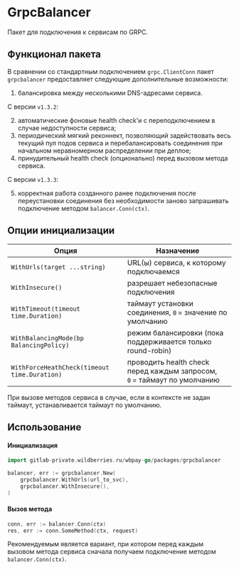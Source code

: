 # GrpcBalancer

Пакет для подключения к сервисам по GRPC.

## Функционал пакета

В сравнении со стандартным подключением `grpc.ClientConn` пакет `grpcbalancer` предоставляет следующие дополнительные возможности:

1. балансировка между несколькими DNS-адресами сервиса.
	
С версии `v1.3.2`:

2. автоматические фоновые health check’и с переподключением в случае недоступности сервиса;
3. периодический мягкий реконнект, позволяющий задействовать весь текущий пул подов сервиса и перебалансировать соединения при начальном неравномерном распределении при деплое;
4. принудительный health check (опционально) перед вызовом метода сервиса.

С версии `v1.3.3`:

5. корректная работа созданного ранее подключения после переустановки соединения без необходимости заново запрашивать подключение методом `balancer.Conn(ctx)`.

## Опции инициализации

| Опция                                        | Назначение                                                               |
|----------------------------------------------|--------------------------------------------------------------------------|
| `WithUrls(target ...string)`                 | URL(ы) сервиса, к которому подключаемся                                  |
| `WithInsecure()`                             | разрешает небезопасные подключения                                       |
| `WithTimeout(timeout time.Duration)`         | таймаут установки соединения, `0` = значение по умолчанию                |
| `WithBalancingMode(bp BalancingPolicy)`      | режим балансировки (пока поддерживается только round-robin)              |
| `WithForceHeathCheck(timeout time.Duration)` | проводить health check перед каждым запросом, `0` = таймаут по умолчанию |

При вызове методов сервиса в случае, если в контексте не задан таймаут, устанавливается таймаут по умолчанию.

## Использование

#### Инициализация

```go
import gitlab-private.wildberries.ru/wbpay-go/packages/grpcbalancer

balancer, err := grpcbalancer.New(
	grpcbalancer.WithUrls(url_to_svc),
	grpcbalancer.WithInsecure(),
)
```

#### Вызов метода

```go
conn, err := balancer.Conn(ctx)
res, err := conn.SomeMethod(ctx, request)
```

Рекомендуемым является вариант, при котором перед каждым вызовом метода сервиса сначала получаем подключение методом `balancer.Conn(ctx)`.
